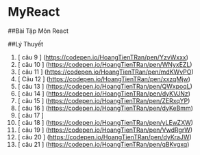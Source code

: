 # MyReact
##Bài Tập Môn React

##Lý Thuyết
1. [ câu 9 ] (https://codepen.io/HoangTienTRan/pen/YzvWxxx)
2. [ câu 10 ] (https://codepen.io/HoangTienTRan/pen/WNyxEZL)
3. [ câu 11 ] (https://codepen.io/HoangTienTRan/pen/mdKWvPO)
4. [ Câu 12 ] (https://codepen.io/HoangTienTRan/pen/xxzqMjw)
5. [ câu 13 ] (https://codepen.io/HoangTienTRan/pen/QWxpoqL)
6. [ câu 14 ] (https://codepen.io/HoangTienTRan/pen/dyKVJNz)
7. [ câu 15 ] (https://codepen.io/HoangTienTRan/pen/ZERxqYP)
8. [ câu 16 ] (https://codepen.io/HoangTienTRan/pen/dyKeBmm)
9. [ câu 17 ] 
10. [ câu 18 ] (https://codepen.io/HoangTienTRan/pen/yLEwZXW)
11. [ câu 19 ] (https://codepen.io/HoangTienTRan/pen/VwdRgrW)
12. [ câu 20 ] (https://codepen.io/HoangTienTRan/pen/dyKraJW)
13. [ câu 21 ] (https://codepen.io/HoangTienTRan/pen/qBKvgxq)
